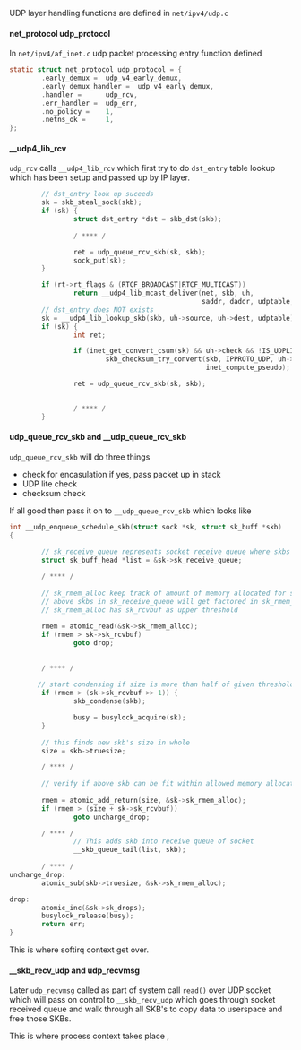 UDP layer handling functions are defined in `net/ipv4/udp.c`

#### net_protocol udp_protocol 
In `net/ipv4/af_inet.c` udp packet processing entry function defined 
```c
static struct net_protocol udp_protocol = {
        .early_demux =  udp_v4_early_demux,
        .early_demux_handler =  udp_v4_early_demux,
        .handler =      udp_rcv,
        .err_handler =  udp_err,
        .no_policy =    1,
        .netns_ok =     1,
};
```

#### __udp4_lib_rcv
`udp_rcv` calls `__udp4_lib_rcv` which first try to do `dst_entry` table lookup which has been setup and passed up by IP layer.
```c
        // dst_entry look up suceeds
        sk = skb_steal_sock(skb);
        if (sk) {
                struct dst_entry *dst = skb_dst(skb);
                
                / **** /

                ret = udp_queue_rcv_skb(sk, skb);
                sock_put(sk);
        }

        if (rt->rt_flags & (RTCF_BROADCAST|RTCF_MULTICAST))
                return __udp4_lib_mcast_deliver(net, skb, uh,
                                                saddr, daddr, udptable, proto);
        // dst_entry does NOT exists
        sk = __udp4_lib_lookup_skb(skb, uh->source, uh->dest, udptable);
        if (sk) {
                int ret;

                if (inet_get_convert_csum(sk) && uh->check && !IS_UDPLITE(sk))
                        skb_checksum_try_convert(skb, IPPROTO_UDP, uh->check,
                                                 inet_compute_pseudo);

                ret = udp_queue_rcv_skb(sk, skb);

             
                / **** /
        }

```

#### udp_queue_rcv_skb and __udp_queue_rcv_skb

`udp_queue_rcv_skb` will do three things
- check for encasulation if yes, pass packet up in stack
- UDP lite check 
- checksum check


If all good then pass it on to `__udp_queue_rcv_skb` which looks like
```c
int __udp_enqueue_schedule_skb(struct sock *sk, struct sk_buff *skb)
{
        
        // sk_receive_queue represents socket receive queue where skbs are lined up
        struct sk_buff_head *list = &sk->sk_receive_queue;

        / **** /
        
        // sk_rmem_alloc keep track of amount of memory allocated for socket 
        // above skbs in sk_receive_queue will get factored in sk_rmem_alloc
        // sk_rmem_alloc has sk_rcvbuf as upper threshold 
        
        rmem = atomic_read(&sk->sk_rmem_alloc);
        if (rmem > sk->sk_rcvbuf)
                goto drop;
        
        
        / **** /
       
       // start condensing if size is more than half of given threshold
        if (rmem > (sk->sk_rcvbuf >> 1)) {
                skb_condense(skb);

                busy = busylock_acquire(sk);
        }
        
        // this finds new skb's size in whole
        size = skb->truesize;

        / **** /
 
        // verify if above skb can be fit within allowed memory allocation
        
        rmem = atomic_add_return(size, &sk->sk_rmem_alloc);
        if (rmem > (size + sk->sk_rcvbuf))
                goto uncharge_drop;

        / **** /
                // This adds skb into receive queue of socket
                __skb_queue_tail(list, skb);
                
        / **** /
uncharge_drop:
        atomic_sub(skb->truesize, &sk->sk_rmem_alloc);

drop:
        atomic_inc(&sk->sk_drops);
        busylock_release(busy);
        return err;
}
```
This is where softirq context get over.


#### __skb_recv_udp and udp_recvmsg

Later `udp_recvmsg` called as part of system call `read()` over UDP socket which will pass on control to  `__skb_recv_udp` which goes through socket received queue and walk through all SKB's to copy data to userspace and free those SKBs.

This is where process context takes place ,


